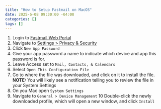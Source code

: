 ```yaml
---
title: "How to Setup Fastmail on MacOS"
date: 2025-6-08 09:30:00 -04:00
categories: []
tags: []
---
```

1. Login to [Fastmail Web Portal](https://app.fastmail.com/login/)
2. Navigate to [Settings > Privacy & Security](https://app.fastmail.com/settings/preferences)
3. Click `New App Password`
4. Give your app password a name to indicate which device and app this password is for.
5. Leave Access set to `Mail, Contacts, & Calendars`
6. Select `Open This Configuration File`
7. Go to where the file was downloaded, and click on it to install the file.
**NOTE:** You will likely see a notification telling you to review the file in your System Settings
8. On you Mac open `System Settings`
9. Navigate to `General > Device Management`
10 Double-click the newly downloaded profile, which will open a new window, and click `Install`